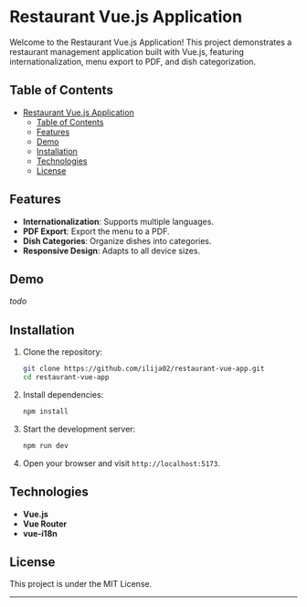 # Restaurant Vue.js Application

Welcome to the Restaurant Vue.js Application! This project demonstrates a restaurant management application built with Vue.js, featuring internationalization, menu export to PDF, and dish categorization.

## Table of Contents

- [Restaurant Vue.js Application](#restaurant-vuejs-application)
  - [Table of Contents](#table-of-contents)
  - [Features](#features)
  - [Demo](#demo)
  - [Installation](#installation)
  - [Technologies](#technologies)
  - [License](#license)

## Features

- **Internationalization**: Supports multiple languages.
- **PDF Export**: Export the menu to a PDF.
- **Dish Categories**: Organize dishes into categories.
- **Responsive Design**: Adapts to all device sizes.

## Demo

 *todo* 
<!-- Check out the live demo: [Restaurant Vue.js App Demo]() -->

## Installation

1. Clone the repository:

    ```bash
    git clone https://github.com/ilija02/restaurant-vue-app.git
    cd restaurant-vue-app
    ```

2. Install dependencies:

    ```bash
    npm install
    ```

3. Start the development server:

    ```bash
    npm run dev
    ```

4. Open your browser and visit `http://localhost:5173`.

## Technologies

- **Vue.js**
- **Vue Router**
- **vue-i18n**



## License

This project is under the MIT License.

---